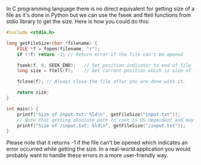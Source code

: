 In C programming language there is no direct equivalent for getting size of a file as it's done in Python but we can use the fseek and ftell functions from stdio library to get the size. Here is how you could do this:

```C
#include <stdio.h> 

long getFileSize(char *filename) {  
    FILE *f = fopen(filename, "r");  
    if (!f) return -1; // Return error if the file can't be opened  

    fseek(f, 0, SEEK_END);   // Set position indicator to end of file  
    long size = ftell(f);    // Get current position which is size of file  

    fclose(f); // Always close the file after you are done with it.

    return size;  
} 

int main() {   
    printf("Size of input.txt: %ld\n", getFileSize("input.txt"));
    // Note that getting absolute path to root is OS dependent and may not be simply '/'
    printf("Size of /input.txt: %ld\n", getFileSize("/input.txt")); 
}  
```

Please note that it returns -1 if the file can’t be opened which indicates an error occurred while getting the size. In a real-world application you would probably want to handle these errors in a more user-friendly way.
